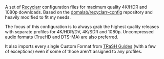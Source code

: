 A set of [Recyclarr](https://github.com/recyclarr/recyclarr) configuration files for maximum quality 4K/HDR and 1080p downloads. Based on the [domalab/recyclarr-config](https://github.com/domalab/recyclarr-config) repository and heavily modified to fit my needs.

The focus of this configuration is to always grab the highest quality releases with separate profiles for 4K/HDR/DV, 4K/SDR and 1080p. Uncompressed audio formats (TrueHD and DTS-MA) are also preferred. 

It also imports every single Custom Format from [TRaSH Guides](https://trash-guides.info/) (with a few of exceptions) even if some of those aren't assigned to any profiles. 
